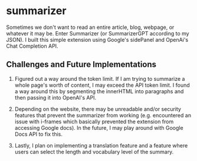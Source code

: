 # summarizer
 
Sometimes we don't want to read an entire article, blog, webpage, or whatever it may be. Enter Summarizer (or SummarizerGPT according to my JSON). I built this simple extension using Google's sidePanel and OpenAi's Chat Completion API. 

## Challenges and Future Implementations
1. Figured out a way around the token limit. If I am trying to summarize a whole page's worth of content, I may exceed the API token limit. I found a way around this by segmenting the innerHTML into paragraphs and then passing it into OpenAI's API.

2. Depending on the website, there may be unreadable and/or security features that prevent the summarizer from working (e.g. encountered an issue with i-frames which basically prevented the extension from accessing Google docs). In the future, I may play around with Google Docs API to fix this.

3. Lastly, I plan on implementing a translation feature and a feature where users can select the length and vocabulary level of the summary.
